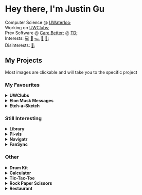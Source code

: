 # Hey there, I'm Justin Gu

Computer Science @ [UWaterloo](https://uwaterloo.ca/);<br>
Working on [UWClubs](https://www.uwclubs.com/);<br>
Prev Software @ [Care Better](https://www.carebetter.com/); @ [TD](https://www.td.com/ca/en/asset-management/);<br>
Interests: 
[💻](https://github.com/JusGu)
[🎨](https://www.malikafavre.com/)
[🏎](https://www.ferrari.com/en-EN/formula1)
[🎿](https://en.wikipedia.org/wiki/Skiing)
[🚶‍](https://en.wikipedia.org/wiki/Hiking);<br>
Disinterests: 
[🥭](https://www.realfruitbubbletea.com/);

## My Projects

Most images are clickable and will take you to the specific project

### My Favourites
<details>
<summary><b>UWClubs</b></summary>
UWClubs brings together clubs across Waterloo to create a centralized place for students to find events.
<a href="https://uwclubs.com/"><img src="https://i.imgur.com/u8tQXI7.png"></a>
</details>

<details>
<summary><b>Elon Musk Messages</b></summary>
Elon's text messages from the Court of Chancery’s release. 47k unique visitors and 600k reddit impressions (as of April 14th, 2024).
<a href="https://jusgu.github.io/elon-musks-texts/"><img src="https://i.imgur.com/j4rgONL.png"></a>
</details>

<details>
<summary><b>Etch-a-Sketch</b></summary>
A simple online gridded drawing canvas with adjustable grid size. Plus, this was completely made using just HTML, CSS and JavaScript!
<a href="https://jusgu.github.io/etch-a-sketch"><img src="https://i.imgur.com/G7mpquZ.png"></a>
</details>

### Still Interesting

<details>
<summary><b>Library</b></summary>
Library is a great website for keeping track of all the books you've read! Plus, Library also works well on mobile! Plus, this was completely made using just HTML, CSS and JavaScript!
<a href="https://jusgu.github.io/library"><img src="https://i.imgur.com/hRd8CCS.png"></a>
</details>

<details>
<summary><b>Pi-vis</b></summary>
Website that visualizes the approximation of PI using the Monte Carlo method.
<a href="https://jusgu.github.io/pi-vis"><img src="https://i.imgur.com/Mv91ra1.png"></a>
</details>

<details>
<summary><b>Navigatr</b></summary>
Navigatr allows users to request real-time information (weather, transit times, restaurant locations) through text messaging
<a href="https://github.com/JusGu/sms_app"><img src="https://i.imgur.com/FTDJdxy.png"></a>
</details>

<details>
<summary><b>FanSync</b></summary>
FANSYNC connects and coordinates fans from around a stadium by displaying intricate graphics on a user's phone. It's software to transform any video into custom defined dimensions and display them on individual devices.

<a href="https://www.youtube.com/watch?v=QQZS6zPs-6o&ab_channel=JustinGu"><img src="https://i.gyazo.com/cfcf726e1cb39101952e9a5c24f711f0.gif"></a>

</details>

### Other
<details>
<summary><b>Drum Kit</b></summary>
Keyboard controlled online drum soundboard.

<a href="https://jusgu.github.io/drumkit/"><img src="https://i.imgur.com/f2e8Do8.png"></a>
</details>
<details>
<summary><b>Calculator</b></summary>
A simple online calculator.

<a href="https://jusgu.github.io/calculator"><img src="https://i.imgur.com/3HzNF9G.png" ></a>
</details>
<details>
<summary><b>Tic-Tac-Toe</b></summary>
Play Tic Tac Toe with a friend on the browser!

<a href="https://jusgu.github.io/tic-tac-toe/"><img src="https://i.imgur.com/1xbD92G.png" ></a>
</details>
</details>
<details>
<summary><b>Rock Paper Scissors</b></summary>
Play rock paper scissors against the computer up to a round of 5.

<a href="https://jusgu.github.io/rock-paper-scissors/"><img src="https://i.imgur.com/4OJW2ZI.png" ></a>
</details>
<details>
<summary><b>Restaurant</b></summary>
A mock restaurant page that supports tabbed browsing to access About, Menu and Contact page.

<a href="https://jusgu.github.io/restaurant/"><img src="https://i.imgur.com/YLSvjsV.png" ></a>
</details>


